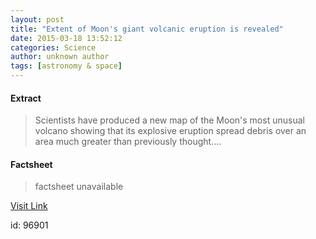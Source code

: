 ```yaml
---
layout: post
title: "Extent of Moon's giant volcanic eruption is revealed"
date: 2015-03-18 13:52:12
categories: Science
author: unknown author
tags: [astronomy & space]
---
```



#### Extract
>Scientists have produced a new map of the Moon's most unusual volcano showing that its explosive eruption spread debris over an area much greater than previously thought....

#### Factsheet
>factsheet unavailable

[Visit Link](http://phys.org/news345891122.html)

id:   96901


